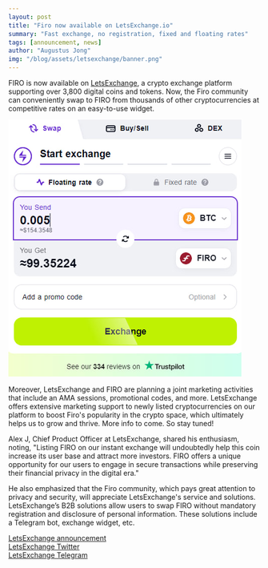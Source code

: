 ```yaml
---
layout: post
title: "Firo now available on LetsExchange.io"
summary: "Fast exchange, no registration, fixed and floating rates"
tags: [announcement, news]
author: "Augustus Jong"
img: "/blog/assets/letsexchange/banner.png"
---
```

FIRO is now available on [LetsExchange](https://letsexchange.io/), a crypto exchange platform supporting over 3,800 digital coins and tokens. Now, the Firo community can conveniently swap to FIRO from thousands of other cryptocurrencies at competitive rates on an easy-to-use widget. 

![](/blog/assets/letsexchange/preview1.jpg) 

Moreover, LetsExchange and FIRO are planning a joint marketing activities that include an AMA sessions, promotional codes, and more. LetsExchange offers extensive marketing support to newly listed cryptocurrencies on our platform to boost Firo's popularity in the crypto space, which ultimately helps us to grow and thrive. More info to come. So stay tuned! 

Alex J, Chief Product Officer at LetsExchange, shared his enthusiasm, noting, "Listing FIRO on our instant exchange will undoubtedly help this coin increase its user base and attract more investors. FIRO offers a unique opportunity for our users to engage in secure transactions while preserving their financial privacy in the digital era." 

He also emphasized that the Firo community, which pays great attention to privacy and security, will appreciate LetsExchange's service and solutions. LetsExchange’s B2B solutions allow users to swap FIRO without mandatory registration and disclosure of personal information. These solutions include a Telegram bot, exchange widget, etc. 

[LetsExchange announcement](https://letsexchange.io/blog/the-firo-cryptocurrency-is-now-available-on-letsexchange/)  
[LetsExchange Twitter](https://twitter.com/letsexchange_io)  
[LetsExchange Telegram](https://t.me/letsexchange_io)  
